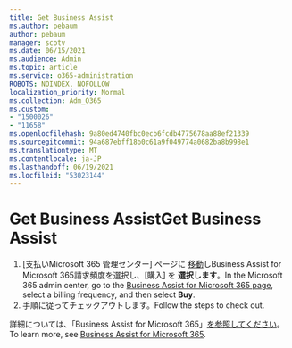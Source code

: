 ```yaml
---
title: Get Business Assist
ms.author: pebaum
author: pebaum
manager: scotv
ms.date: 06/15/2021
ms.audience: Admin
ms.topic: article
ms.service: o365-administration
ROBOTS: NOINDEX, NOFOLLOW
localization_priority: Normal
ms.collection: Adm_O365
ms.custom:
- "1500026"
- "11658"
ms.openlocfilehash: 9a80ed4740fbc0ecb6fcdb4775678aa88ef21339
ms.sourcegitcommit: 94a687ebff18b0c61a9f049774a0682ba8b998e1
ms.translationtype: MT
ms.contentlocale: ja-JP
ms.lasthandoff: 06/19/2021
ms.locfileid: "53023144"
---
```

# <a name="get-business-assist"></a><span data-ttu-id="9f35d-102">Get Business Assist</span><span class="sxs-lookup"><span data-stu-id="9f35d-102">Get Business Assist</span></span>

1. <span data-ttu-id="9f35d-103">[支払いMicrosoft 365 管理センター] ページに [移動](https://go.microsoft.com/fwlink/p/?linkid=2158423)しBusiness Assist for Microsoft 365請求頻度を選択し、[購入] を **選択します**。</span><span class="sxs-lookup"><span data-stu-id="9f35d-103">In the Microsoft 365 admin center, go to the [Business Assist for Microsoft 365 page](https://go.microsoft.com/fwlink/p/?linkid=2158423), select a billing frequency, and then select **Buy**.</span></span>
2. <span data-ttu-id="9f35d-104">手順に従ってチェックアウトします。</span><span class="sxs-lookup"><span data-stu-id="9f35d-104">Follow the steps to check out.</span></span>

<span data-ttu-id="9f35d-105">詳細については、「Business Assist for Microsoft 365」[を参照してください](/microsoft-365/admin/misc/business-assist)。</span><span class="sxs-lookup"><span data-stu-id="9f35d-105">To learn more, see [Business Assist for Microsoft 365](/microsoft-365/admin/misc/business-assist).</span></span>